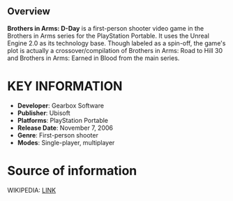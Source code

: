 ## Overview

**Brothers in Arms: D-Day** is a first-person shooter video game in the Brothers in Arms series for the PlayStation Portable. It uses the Unreal Engine 2.0 as its technology base. Though labeled as a spin-off, the game's plot is actually a crossover/compilation of Brothers in Arms: Road to Hill 30 and Brothers in Arms: Earned in Blood from the main series.

# KEY INFORMATION

- **Developer**: Gearbox Software
- **Publisher**: Ubisoft
- **Platforms**: PlayStation Portable
- **Release Date**: November 7, 2006
- **Genre**: First-person shooter
- **Modes**: Single-player, multiplayer

# Source of information
 WIKIPEDIA: [LINK](https://en.wikipedia.org/wiki/Brothers_in_Arms:_D-Day)